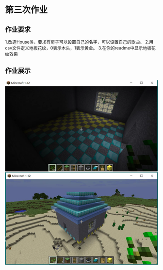 # 第三次作业
## 作业要求
1.改造House类，要求有房子可以设置自己的名字，可以设置自己的歌曲。
2.用csv文件定义地板花纹，0表示木头，1表示黄金。
3.在你的readme中显示地板花纹效果
## 作业展示
![picture](https://github.com/ophwsjtu18/ohw20f/blob/main/Wrx/homework3/%E5%9C%B0%E6%9D%BF.png)
![picture](https://github.com/ophwsjtu18/ohw20f/blob/main/Wrx/homework3/外景.png)
